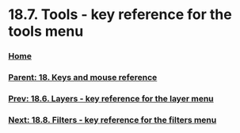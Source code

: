 # 18.7. Tools - key reference for the tools menu

### [Home](./00-home.md)
### [Parent: 18. Keys and mouse reference](./18-00-keys-and-mouse-reference.md)
### [Prev: 18.6. Layers - key reference for the layer menu](./18-06-layers-key-reference-for-the-layer-menu.md)
### [Next: 18.8. Filters - key reference for the filters menu](./18-08-filters-key-reference-for-the-filters-menu.md)

